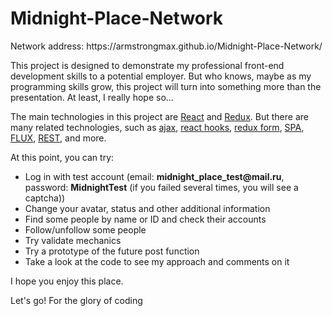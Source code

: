 # Midnight-Place-Network
<p>Network address: https://armstrongmax.github.io/Midnight-Place-Network/</p>
<p>This project is designed to demonstrate my professional front-end development skills to a potential employer. 
But who knows, maybe as my programming skills grow, this project will turn into something more than the presentation. At least, I really hope so...</p>

<p>The main technologies in this project are <ins>React</ins> and <ins>Redux</ins>. 
But there are many related technologies, such as <ins>ajax</ins>, <ins>react hooks</ins>, <ins>redux form</ins>, <ins>SPA</ins>, <ins>FLUX</ins>, <ins>REST</ins>, and more.</p>

<p>At this point, you can try:</p>
<ul>
<li>Log in with test account (email: <b>midnight_place_test@mail.ru</b>, password: <b>MidnightTest</b> (if you failed several times, you will see a captcha))</li>
<li>Change your avatar, status and other additional information</li>
<li>Find some people by name or ID and check their accounts</li>
<li>Follow/unfollow some people</li>
<li>Try validate mechanics</li>
<li>Try a prototype of the future post function</li>
  <li>Take a look at the code to see my approach and comments on it</li>
</ul>

<p>I hope you enjoy this place.</p>
<p>Let's go! For the glory of coding</p>
